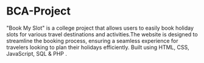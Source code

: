 # BCA-Project
"Book My Slot" is a college project that allows users to easily book holiday slots for various travel destinations and activities.The website is designed to streamline the booking process, ensuring a seamless experience for travelers looking to plan their holidays efficiently. Built using HTML, CSS, JavaScript, SQL &amp; PHP .
